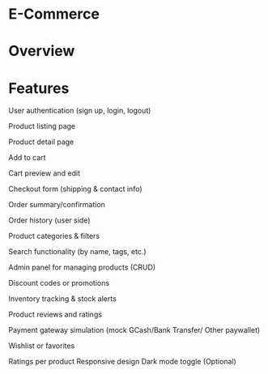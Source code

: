 # E-Commerce
# 
# Overview
# 
# Features 
User authentication (sign up, login, logout)

Product listing page

Product detail page

Add to cart

Cart preview and edit

Checkout form (shipping & contact info)

Order summary/confirmation

Order history (user side)

Product categories & filters

Search functionality (by name, tags, etc.)

Admin panel for managing products (CRUD)

Discount codes or promotions

Inventory tracking & stock alerts

Product reviews and ratings

Payment gateway simulation (mock GCash/Bank Transfer/ Other paywallet)

Wishlist or favorites

Ratings per product
Responsive design
Dark mode toggle (Optional)
